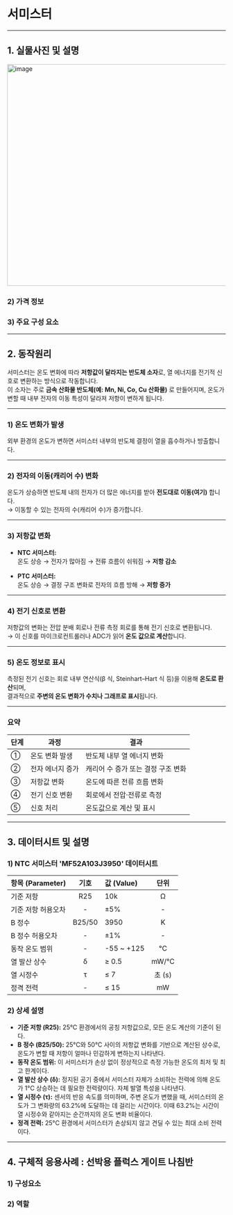 # 서미스터

---
## 1. 실물사진 및 설명 
<img width="510" height="510" alt="image" src="https://github.com/user-attachments/assets/3ce142c0-80d4-4874-aa66-8dd624a897c7" />


### 2) 가격 정보


### 3) 주요 구성 요소

---
## 2. 동작원리

서미스터는 온도 변화에 따라 **저항값이 달라지는 반도체 소자**로, 열 에너지를 전기적 신호로 변환하는 방식으로 작동합니다.  
이 소자는 주로 **금속 산화물 반도체(예: Mn, Ni, Co, Cu 산화물)** 로 만들어지며, 온도가 변할 때 내부 전자의 이동 특성이 달라져 저항이 변하게 됩니다.

---

### 1) 온도 변화가 발생
외부 환경의 온도가 변하면 서미스터 내부의 반도체 결정이 열을 흡수하거나 방출합니다.

---

### 2) 전자의 이동(캐리어 수) 변화
온도가 상승하면 반도체 내의 전자가 더 많은 에너지를 받아 **전도대로 이동(여기)** 합니다.  
→ 이동할 수 있는 전자의 수(캐리어 수)가 증가합니다.

---

### 3) 저항값 변화
- **NTC 서미스터:**  
  온도 상승 → 전자가 많아짐 → 전류 흐름이 쉬워짐 → **저항 감소**

- **PTC 서미스터:**  
  온도 상승 → 결정 구조 변화로 전자의 흐름 방해 → **저항 증가**

---

### 4) 전기 신호로 변환
저항값의 변화는 전압 분배 회로나 전류 측정 회로를 통해 전기 신호로 변환됩니다.  
→ 이 신호를 마이크로컨트롤러나 ADC가 읽어 **온도 값으로 계산**합니다.

---

### 5) 온도 정보로 표시
측정된 전기 신호는 회로 내부 연산식(β 식, Steinhart–Hart 식 등)을 이용해 **온도로 환산**되며,  
결과적으로 **주변의 온도 변화가 수치나 그래프로 표시**됩니다.

---

### 요약
| 단계 | 과정 | 결과 |
|------|------|------|
| ① | 온도 변화 발생 | 반도체 내부 열 에너지 변화 |
| ② | 전자 에너지 증가 | 캐리어 수 증가 또는 결정 구조 변화 |
| ③ | 저항값 변화 | 온도에 따른 전류 흐름 변화 |
| ④ | 전기 신호 변환 | 회로에서 전압·전류로 측정 |
| ⑤ | 신호 처리 | 온도값으로 계산 및 표시 |


---
## 3. 데이터시트 및 설명

### 1) NTC 서미스터 'MF52A103J3950' 데이터시트

| 항목 (Parameter) | 기호 | 값 (Value) | 단위 |
| :--- | :---: | :--- | :---: |
| 기준 저항 | R25 | 10k | Ω |
| 기준 저항 허용오차 | - | ±5% | - |
| B 정수 | B25/50 | 3950 | K |
| B 정수 허용오차 | - | ±1% | - |
| 동작 온도 범위 | - | -55 ~ +125 | °C |
| 열 발산 상수 | δ | ≥ 0.5 | mW/°C |
| 열 시정수 | τ | ≤ 7 | 초 (s) |
| 정격 전력 | - | ≤ 15 | mW |

### 2) 상세 설명

* **기준 저항 (R25):** 25°C 환경에서의 공칭 저항값으로, 모든 온도 계산의 기준이 된다.
* **B 정수 (B25/50):** 25°C와 50°C 사이의 저항값 변화를 기반으로 계산된 상수로, 온도가 변할 때 저항이 얼마나 민감하게 변하는지 나타낸다.
* **동작 온도 범위:** 이 서미스터가 손상 없이 정상적으로 측정 가능한 온도의 최저 및 최고 한계이다.
* **열 발산 상수 (δ):** 정지된 공기 중에서 서미스터 자체가 소비하는 전력에 의해 온도가 1°C 상승하는 데 필요한 전력량이다. 자체 발열 특성을 나타낸다.
* **열 시정수 (τ):** 센서의 반응 속도를 의미하며, 주변 온도가 변했을 때, 서미스터의 온도가 그 변화량의 63.2%에 도달하는 데 걸리는 시간이다. 이때 63.2%는 시간이 열 시정수와 같아지는 순간까지의 온도 변화 비율이다.
* **정격 전력:** 25°C 환경에서 서미스터가 손상되지 않고 견딜 수 있는 최대 소비 전력이다.

    
---
## 4. 구체적 응용사례 : 선박용 플럭스 게이트 나침반

### 1) 구성요소

### 2) 역할
